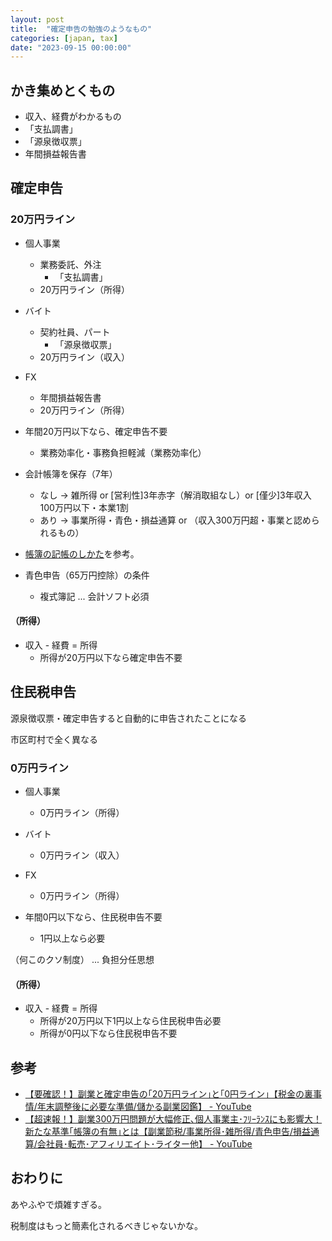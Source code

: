 ```yaml
---
layout: post
title:  "確定申告の勉強のようなもの"
categories: [japan, tax]
date: "2023-09-15 00:00:00"
---
```


## かき集めとくもの

- 収入、経費がわかるもの
- 「支払調書」
- 「源泉徴収票」
- 年間損益報告書

## 確定申告

### 20万円ライン

- 個人事業
  - 業務委託、外注
    - 「支払調書」
  - 20万円ライン（所得）
- バイト
  - 契約社員、パート
    - 「源泉徴収票」
  - 20万円ライン（収入）
- FX
  - 年間損益報告書
  - 20万円ライン（所得）

- 年間20万円以下なら、確定申告不要
  - 業務効率化・事務負担軽減（業務効率化）

- 会計帳簿を保存（7年）
  - なし → 雑所得 or [営利性]3年赤字（解消取組なし）or [僅少]3年収入100万円以下・本業1割
  - あり → 事業所得・青色・損益通算 or （収入300万円超・事業と認められるもの）

- [帳簿の記帳のしかた](https://www.nta.go.jp/taxes/shiraberu/shinkoku/kojin_jigyo/kichou03.pdf)を参考。

- 青色申告（65万円控除）の条件
  - 複式簿記 ... 会計ソフト必須

#### （所得）

- 収入 - 経費 = 所得
  - 所得が20万円以下なら確定申告不要

## 住民税申告

源泉徴収票・確定申告すると自動的に申告されたことになる

市区町村で全く異なる

### 0万円ライン

- 個人事業
  - 0万円ライン（所得）
- バイト
  - 0万円ライン（収入）
- FX
  - 0万円ライン（所得）

- 年間0円以下なら、住民税申告不要
  - 1円以上なら必要

（何このクソ制度） ... 負担分任思想

#### （所得）

- 収入 - 経費 = 所得
  - 所得が20万円以下1円以上なら住民税申告必要
  - 所得が0円以下なら住民税申告不要

## 参考

- [【要確認！】副業と確定申告の｢20万円ライン｣と｢0円ライン｣【税金の裏事情/年末調整後に必要な準備/儲かる副業図鑑】 \- YouTube](https://www.youtube.com/watch?v=3-P7XFbDtsw)
- [【超速報！】副業300万円問題が大幅修正､個人事業主･ﾌﾘｰﾗﾝｽにも影響大！新たな基準｢帳簿の有無｣とは【副業節税/事業所得･雑所得/青色申告/損益通算/会社員･転売･アフィリエイト･ライター他】 \- YouTube](https://www.youtube.com/watch?v=c3cohobCLHQ)

## おわりに

あやふやで煩雑すぎる。

税制度はもっと簡素化されるべきじゃないかな。
